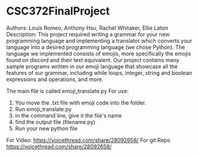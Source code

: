 # CSC372FinalProject

Authors: Louis Romeo, Anthony Hsu, Rachel Whitaker, Ellie Laton
Description: This project required writing a grammar for your new programming language and implementing a translator which converts your language into a desired programming language (we chose Python). The language we implemented consists of emojis, more specifically the emojis found on discord and their text equivalent. Our project contains many sample programs written in our emoji language that showcase all the features of our grammar, including while loops, integer, string and boolean expressions and operations, and more.


The main file is called emoji_translate.py
For use:
1) You move the .txt file with emoji code into the folder.
2) Run emoji_translate.py
3) in the command line, give it the file's name
4) find the output file (filename.py)
5) Run your new python file


For Video: 
https://voicethread.com/share/28092658/
For git Repo
https://voicethread.com/share/28092658/
